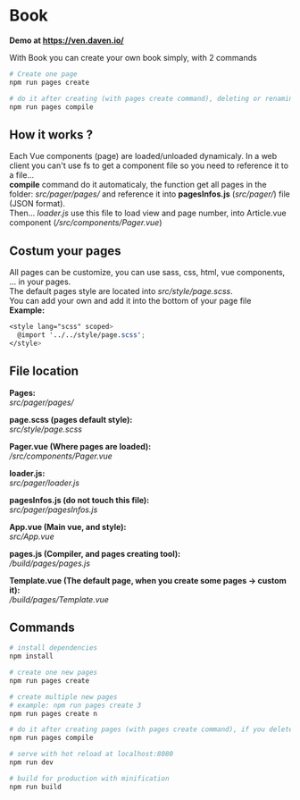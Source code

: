 # Book
**Demo at https://ven.daven.io/**  

With Book you can create your own book simply, with 2 commands  
``` bash
# Create one page
npm run pages create

# do it after creating (with pages create command), deleting or renaming a page file
npm run pages compile
``` 

## How it works ?
Each Vue components (page) are loaded/unloaded dynamicaly. In a web client you can't use fs to get a component file so you need to reference it to a file...  
**compile** command do it automaticaly, the function get all pages in the folder: *src/pager/pages/* and reference it into **pagesInfos.js** (*src/pager/*) file (JSON format).  
Then... *loader.js* use this file to load view and page number, into Article.vue component (*/src/components/Pager.vue*)

## Costum your pages
All pages can be customize, you can use sass, css, html, vue components, ... in your pages.  
The default pages style are located into *src/style/page.scss*.  
You can add your own and add it into the bottom of your page file  
**Example:**
``` scss
<style lang="scss" scoped>
  @import '../../style/page.scss';
</style>
```

## File location
**Pages:**  
*src/pager/pages/*    

**page.scss (pages default style):**  
*src/style/page.scss*    

**Pager.vue (Where pages are loaded):**  
*/src/components/Pager.vue*  

**loader.js:**  
*src/pager/loader.js*   

**pagesInfos.js (do not touch this file):**  
*src/pager/pagesInfos.js*   

**App.vue (Main vue, and style):**  
*src/App.vue*    

**pages.js (Compiler, and pages creating tool):**  
*/build/pages/pages.js*   

**Template.vue (The default page, when you create some pages -> custom it):**  
*/build/pages/Template.vue*

## Commands

``` bash
# install dependencies
npm install

# create one new pages
npm run pages create

# create multiple new pages
# example: npm run pages create 3
npm run pages create n

# do it after creating pages (with pages create command), if you delete or rename pages
npm run pages compile

# serve with hot reload at localhost:8080
npm run dev

# build for production with minification
npm run build
```

